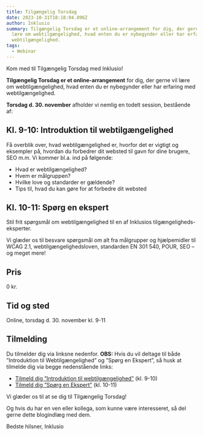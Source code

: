 ```yaml
---
title: Tilgængelig Torsdag
date: 2023-10-31T18:18:04.896Z
author: Inklusio
summary: Tilgængelig Torsdag er et online-arrangement for dig, der gerne vil
  lære om webtilgængelighed, hvad enten du er nybegynder eller har erfaring med
  webtilgængelighed.
tags:
  - Webinar
---
```

Kom med til Tilgængelig Torsdag med Inklusio!

**Tilgængelig Torsdag er et online-arrangement** for dig, der gerne vil lære om webtilgængelighed, hvad enten du er nybegynder eller har erfaring med webtilgængelighed. 

**Torsdag d. 30. november** afholder vi nemlig en todelt session, bestående af:

## Kl. 9-10: **Introduktion til webtilgængelighed**

Få overblik over, hvad webtilgængelighed er, hvorfor det er vigtigt og eksempler på, hvordan du forbedrer dit websted til gavn for dine brugere, SEO m.m. Vi kommer bl.a. ind på følgende: 

* Hvad er webtilgængelighed?
* Hvem er målgruppen?
* Hvilke love og standarder er gældende? 
* Tips til, hvad du kan gøre for at forbedre dit websted

## Kl. 10-11: **Spørg en ekspert**

Stil frit spørgsmål om webtilgængelighed til en af Inklusios tilgængeligheds-eksperter.

Vi glæder os til besvare spørgsmål om alt fra målgrupper og hjælpemidler til WCAG 2.1, webtilgængelighedsloven, standarden EN 301 540, POUR, SEO – og meget mere! 

## **Pris**

0 kr.

## T﻿id og sted

O﻿nline, torsdag d. 30. november kl. 9-11

## **Tilmelding**

Du tilmelder dig via linksne nedenfor. **OBS:** Hvis du vil deltage til både ”Introduktion til Webtilgængelighed” og ”Spørg en Ekspert”, så husk at tilmelde dig via begge nedenstående links: 

* [﻿Tilmeld dig ”Introduktion til webtilgængelighed”](https://us02web.zoom.us/webinar/register/WN_yfIft2xbSwuwWKnV6fWoKw#/) (﻿kl. 9-10)
* [Tilmeld dig ”Spørg en Ekspert”](https://us02web.zoom.us/webinar/register/WN_0z9ytg6iS3SrG69JeUSGug) (kl. 10-11)

Vi glæder os til at se dig til Tilgængelig Torsdag!

Og hvis du har en ven eller kollega, som kunne være interesseret, så del gerne dette blogindlæg med dem.

Bedste hilsner, Inklusio